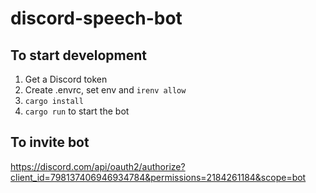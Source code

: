 # discord-speech-bot

## To start development

1. Get a Discord token
1. Create .envrc,  set env and `irenv allow`
1. `cargo install`
1. `cargo run` to start the bot

## To invite bot
https://discord.com/api/oauth2/authorize?client_id=798137406946934784&permissions=2184261184&scope=bot